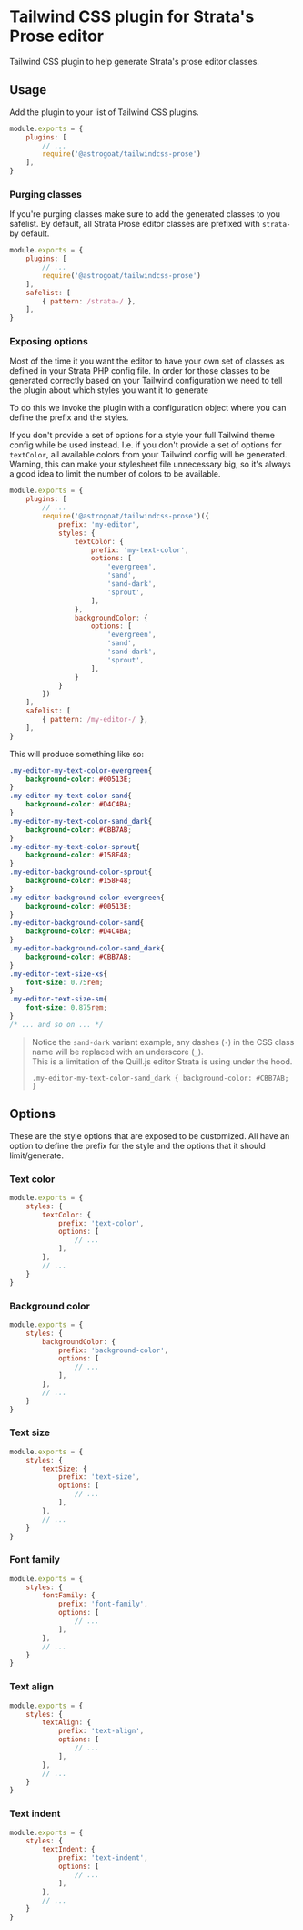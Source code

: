 # Tailwind CSS plugin for Strata's Prose editor
Tailwind CSS plugin to help generate Strata's prose editor classes.

## Usage
Add the plugin to your list of Tailwind CSS plugins.
```js
module.exports = {
    plugins: [
        // ...
        require('@astrogoat/tailwindcss-prose')
    ],
}
```

### Purging classes
If you're purging classes make sure to add the generated classes to you safelist. By default, all Strata Prose editor classes are prefixed with `strata-` by default.

```js
module.exports = {
    plugins: [
        // ...
        require('@astrogoat/tailwindcss-prose')
    ],
    safelist: [
        { pattern: /strata-/ },
    ],
}
```

### Exposing options
Most of the time it you want the editor to have your own set of classes as defined in your Strata 
PHP config file. In order for those classes to be generated correctly based on your Tailwind 
configuration we need to tell the plugin about which styles you want it to generate 

To do this we invoke the plugin with a configuration object where you can  define the prefix and the styles.

If you don't provide a set of options for a style your full Tailwind theme config while be used instead. I.e. if you don't provide a set of options for `textColor`, all available colors from your Tailwind config will be generated. Warning, this can make your stylesheet file unnecessary big, so it's always a good idea to limit the number of colors to be available.

```js
module.exports = {
    plugins: [
        // ...
        require('@astrogoat/tailwindcss-prose')({
            prefix: 'my-editor',
            styles: {
                textColor: {
                    prefix: 'my-text-color',
                    options: [
                        'evergreen',
                        'sand',
                        'sand-dark',
                        'sprout',
                    ],
                },
                backgroundColor: {
                    options: [
                        'evergreen',
                        'sand',
                        'sand-dark',
                        'sprout',
                    ],
                }
            }
        })
    ],
    safelist: [
        { pattern: /my-editor-/ },
    ],
}
```
This will produce something like so:
```css
.my-editor-my-text-color-evergreen{
    background-color: #00513E;
}
.my-editor-my-text-color-sand{
    background-color: #D4C4BA;
}
.my-editor-my-text-color-sand_dark{
    background-color: #CBB7AB;
}
.my-editor-my-text-color-sprout{
    background-color: #158F48;
}
.my-editor-background-color-sprout{
    background-color: #158F48;
}
.my-editor-background-color-evergreen{
    background-color: #00513E;
}
.my-editor-background-color-sand{
    background-color: #D4C4BA;
}
.my-editor-background-color-sand_dark{
    background-color: #CBB7AB;
}
.my-editor-text-size-xs{
    font-size: 0.75rem;
}
.my-editor-text-size-sm{
    font-size: 0.875rem;
}
/* ... and so on ... */
```
> Notice the `sand-dark` variant example, any dashes (`-`) in the CSS class name will be replaced with an underscore (`_`).   
> This is a limitation of the Quill.js editor Strata is using under the hood.  
> 
> `.my-editor-my-text-color-sand_dark { background-color: #CBB7AB; }
`

## Options
These are the style options that are exposed to be customized. All have an option to define the prefix for the style and the options that it should limit/generate.

### Text color
```js
module.exports = {
    styles: {
        textColor: {
            prefix: 'text-color',
            options: [
                // ...
            ],
        },
        // ...
    }
}
```

### Background color
```js
module.exports = {
    styles: {
        backgroundColor: {
            prefix: 'background-color',
            options: [
                // ...
            ],
        },
        // ...
    }
}
```

### Text size
```js
module.exports = {
    styles: {
        textSize: {
            prefix: 'text-size',
            options: [
                // ...
            ],
        },
        // ...
    }
}
```

### Font family
```js
module.exports = {
    styles: {
        fontFamily: {
            prefix: 'font-family',
            options: [
                // ...
            ],
        },
        // ...
    }
}
```

### Text align
```js
module.exports = {
    styles: {
        textAlign: {
            prefix: 'text-align',
            options: [
                // ...
            ],
        },
        // ...
    }
}
```

### Text indent
```js
module.exports = {
    styles: {
        textIndent: {
            prefix: 'text-indent',
            options: [
                // ...
            ],
        },
        // ...
    }
}
```
